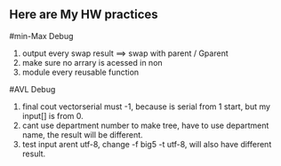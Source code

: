 ## Here are My HW practices
#min-Max Debug
1. output every swap result ==> swap with parent / Gparent
2. make sure no arrary is acessed in non
3. module every reusable function

#AVL Debug
1. final cout vectorserial must -1, because is serial from 1 start, but my input[] is from 0.
2. cant use department number to make tree, have to use department name, the result will be different. 
3. test input arent utf-8, change -f big5 -t utf-8, will also have different result.
